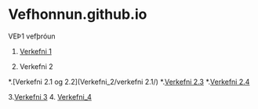 # Vefhonnun.github.io
VEÞ1 vefþróun

1. [Verkefni 1](Verkefni_1)

2. Verkefni 2

  *.[Verkefni 2.1 og 2.2](Verkefni_2/verkefni 2.1/)
  *.[Verkefni 2.3](Verkefni_2/verkefni-23)
  *.[Verkefni 2.4](Verkefni_2/verkefni-24)
  
 3.[Verkefni 3](Verkefni_3)
 4. [Verkefni_4](Verkefni_4)
